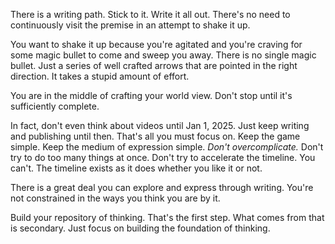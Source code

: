 There is a writing path. Stick to it. Write it all out. There's no need to continuously visit the premise in an attempt to shake it up.

You want to shake it up because you're agitated and you're craving for some magic bullet to come and sweep you away. There is no single magic bullet. Just a series of well crafted arrows that are pointed in the right direction. It takes a stupid amount of effort.

You are in the middle of crafting your world view. Don't stop until it's sufficiently complete.

In fact, don't even think about videos until Jan 1, 2025. Just keep writing and publishing until then. That's all you must focus on. Keep the game simple. Keep the medium of expression simple. *Don't overcomplicate.* Don't try to do too many things at once. Don't try to accelerate the timeline. You can't. The timeline exists as it does whether you like it or not.

There is a great deal you can explore and express through writing. You're not constrained in the ways you think you are by it.

Build your repository of thinking. That's the first step. What comes from that is secondary. Just focus on building the foundation of thinking.


